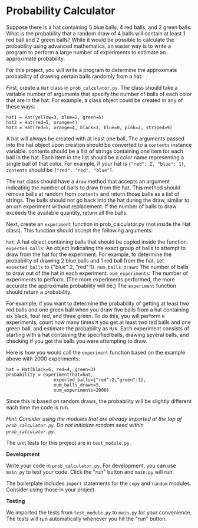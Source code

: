 # Probability Calculator

Suppose there is a hat containing 5 blue balls, 4 red balls, and 2 green balls. What is the probability that a random draw of 4 balls will contain at least 1 red ball and 2 green balls? While it would be possible to calculate the probability using advanced mathematics, an easier way is to write a program to perform a large number of experiments to estimate an approximate probability.

For this project, you will write a program to determine the approximate probability of drawing certain balls randomly from a hat.

First, create a ```Hat``` class in ```prob_calculator.py```. The class should take a variable number of arguments that specify the number of balls of each color that are in the hat. For example, a class object could be created in any of these ways:
```
hat1 = Hat(yellow=3, blue=2, green=6)
hat2 = Hat(red=5, orange=4)
hat3 = Hat(red=5, orange=4, black=1, blue=0, pink=2, striped=9)
```
A hat will always be created with at least one ball. The arguments passed into the hat object upon creation should be converted to a ```contents``` instance variable. contents should be a list of strings containing one item for each ball in the hat. Each item in the list should be a color name representing a single ball of that color. For example, if your hat is ```{"red": 2, "blue": 1}```, ```contents``` should be ```["red", "red", "blue"]```.

The ```Hat``` class should have a ```draw``` method that accepts an argument indicating the number of balls to draw from the hat. This method should remove balls at random from ```contents``` and return those balls as a list of strings. The balls should not go back into the hat during the draw, similar to an urn experiment without replacement. If the number of balls to draw exceeds the available quantity, return all the balls.

Next, create an ```experiment``` function in prob_calculator.py (not inside the Hat class). This function should accept the following arguments:

```hat```: A hat object containing balls that should be copied inside the function.
```expected_balls```: An object indicating the exact group of balls to attempt to draw from the hat for the experiment. For example, to determine the probability of drawing 2 blue balls and 1 red ball from the hat, set ```expected_balls``` to {"blue":2, "red":1}.
```num_balls_drawn```: The number of balls to draw out of the hat in each experiment.
```num_experiments```: The number of experiments to perform. (The more experiments performed, the more accurate the approximate probability will be.)
The ```experiment``` function should return a probability.

For example, if you want to determine the probability of getting at least two red balls and one green ball when you draw five balls from a hat containing six black, four red, and three green. To do this, you will perform ```N``` experiments, count how many times ```M``` you get at least two red balls and one green ball, and estimate the probability as ```M/N```. Each experiment consists of starting with a hat containing the specified balls, drawing several balls, and checking if you got the balls you were attempting to draw.

Here is how you would call the ```experiment``` function based on the example above with 2000 experiments:
```
hat = Hat(black=6, red=4, green=3)
probability = experiment(hat=hat,
                  expected_balls={"red":2,"green":1},
                  num_balls_drawn=5,
                  num_experiments=2000)
```
Since this is based on random draws, the probability will be slightly different each time the code is run.

_Hint: Consider using the modules that are already imported at the top of ```prob_calculator.py```. Do not initialize random seed within ```prob_calculator.py```._

The unit tests for this project are in ```test_module.py```.

**Development**

Write your code in ```prob_calculator.py```. For development, you can use ```main.py``` to test your code. Click the "run" button and ```main.py``` will run.

The boilerplate includes ```import``` statements for the ```copy``` and ```random``` modules. Consider using those in your project.

**Testing**

We imported the tests from ```test_module.py``` to ```main.py``` for your convenience. The tests will run automatically whenever you hit the "run" button.
